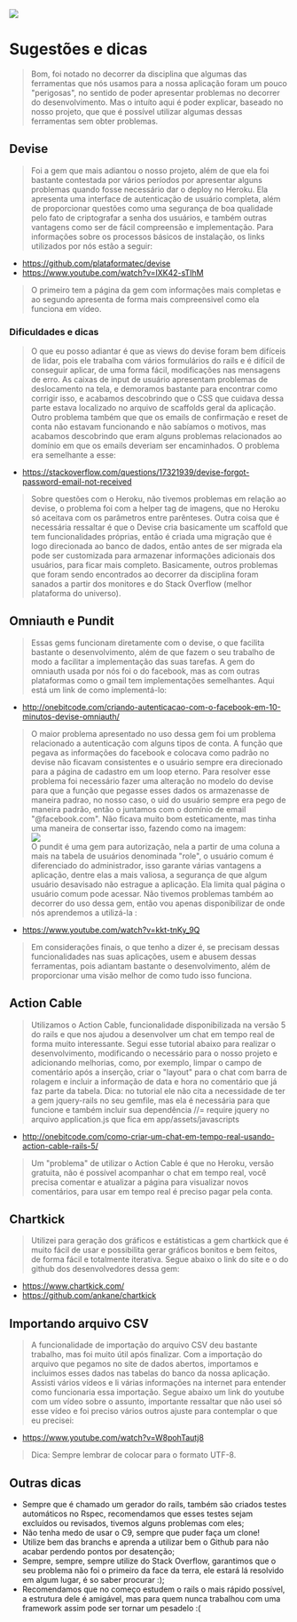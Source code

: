 <img src="https://image.ibb.co/d5CEyR/logofinal_png.png"/>

# Sugestões e dicas

 > Bom, foi notado no decorrer da disciplina que algumas das ferramentas que nós usamos para a nossa aplicação foram um pouco "perigosas", 
 no sentido de poder apresentar problemas no decorrer do desenvolvimento. Mas o intuíto aqui é poder explicar, baseado no nosso projeto, que
 que é possível utilizar algumas dessas ferramentas sem obter problemas.
 

## Devise
> Foi a gem que mais adiantou o nosso projeto, além de que ela foi bastante contestada por vários períodos por apresentar alguns problemas
quando fosse necessário dar o deploy no Heroku. Ela apresenta uma interface de autenticação de usuário completa, além de proporcionar
questões como uma segurança de boa qualidade pelo fato de criptografar a senha dos usuários, e também outras vantagens como ser de fácil
compreensão e implementação. Para informações sobre os processos básicos de instalação, os links utilizados por nós estão a seguir:  
- https://github.com/plataformatec/devise<br/> 
- https://www.youtube.com/watch?v=lXK42-sTIhM  <br/> 
> O primeiro tem a página da gem com informações mais completas
e ao segundo apresenta de forma mais compreensivel como ela funciona em vídeo. <br/> 
### Dificuldades e dicas
> O que eu posso adiantar é que as views do devise foram
bem difíceis de lidar, pois ele trabalha com vários formulários do rails e é difícil de conseguir aplicar, de uma forma fácil, modificações nas 
mensagens de erro. As caixas de input de usuário apresentam problemas de deslocamento na tela, e demoramos bastante para encontrar como corrigir isso,
e acabamos descobrindo que o CSS que cuidava dessa parte estava localizado no arquivo de scaffolds geral da aplicação. Outro problema também que 
que os emails de confirmação e reset de conta não estavam funcionando e não sabíamos o motivos, mas acabamos descobrindo que eram alguns problemas
relacionados ao domínio em que os emails deveriam ser encaminhados. O problema era semelhante a esse: <br/> 
- https://stackoverflow.com/questions/17321939/devise-forgot-password-email-not-received <br/> 
> Sobre questões com o Heroku, não tivemos problemas em relação ao devise, o problema foi com a helper tag de imagens, que no Heroku só
aceitava com os parâmetros entre parênteses. Outra coisa que é necessária ressaltar é que o Devise cria basicamente um scaffold que tem funcionalidades
próprias, então é criada uma migração que é logo direcionada ao banco de dados, então antes de ser migrada ela pode ser customizada para armazenar informações
adicionais dos usuários, para ficar mais completo. Basicamente, outros problemas que foram sendo encontrados ao decorrer da disciplina foram
sanados a partir dos monitores e do Stack Overflow (melhor plataforma do universo).
## Omniauth e Pundit
> Essas gems funcionam diretamente com o devise, o que facilita bastante o desenvolvimento, além de que fazem o seu trabalho de modo a facilitar a implementação das suas tarefas.
A gem do omniauth usada por nós foi o do facebook, mas as com outras plataformas como o gmail tem implementações semelhantes. Aqui está um link
de como implementá-lo: <br/> 
- http://onebitcode.com/criando-autenticacao-com-o-facebook-em-10-minutos-devise-omniauth/<br/>
> O maior problema apresentado no uso dessa gem foi um problema relacionado a autenticação com alguns tipos de conta. A função que pegava as
informações do facebook e colocava como padrão no devise não ficavam consistentes e o usuário sempre era direcionado para a página de cadastro
em um loop eterno. Para resolver esse problema foi necessário fazer uma alteração no modelo do devise para que a função que pegasse esses dados
os armazenasse de maneira padrao, no nosso caso, o uid do usuário sempre era pego de maneira padrão, então o juntamos com o domínio de email
"@facebook.com". Não ficava muito bom esteticamente, mas tinha uma maneira de consertar isso, fazendo como na imagem: <br/>
<img src="https://image.ibb.co/bDDGhw/assa.png"> <br/>
O pundit é uma gem para autorização, nela a partir de uma coluna a mais na tabela de usuários denominada "role", o usuário comum é diferenciado do
administrador, isso garante várias vantagens a aplicação, dentre elas a mais valiosa, a segurança de que algum usuário desavisado não estrague
a aplicação. Ela limita qual página o usuário comum pode acessar. Não tivemos problemas também ao decorrer do uso dessa gem, então vou apenas disponibilizar
de onde nós aprendemos a utilizá-la : <br/>
- https://www.youtube.com/watch?v=kkt-tnKy_9Q <br/>
> Em considerações finais, o que tenho a dizer é, se precisam dessas funcionalidades nas suas aplicações, usem e abusem dessas ferramentas, pois adiantam bastante o desenvolvimento,
 além de proporcionar uma visão melhor de como tudo isso funciona.
 
 ## Action Cable

> Utilizamos o Action Cable, funcionalidade disponibilizada na versão 5 do rails e que nos ajudou a desenvolver um chat em tempo real de forma muito interessante. Segui esse tutorial abaixo para realizar o desenvolvimento, modificando o necessário para o nosso projeto e adicionando melhorias, como, por exemplo, limpar o campo de comentário após a inserção, criar o "layout" para o chat com barra de rolagem e incluir a informação de data e hora no comentário que já faz parte da tabela.
Dica: no tutorial ele não cita a necessidade de ter a gem jquery-rails no seu gemfile, mas ela é necessária para que funcione e também incluir sua dependência //= require jquery no arquivo application.js que fica em app/assets/javascripts
- http://onebitcode.com/como-criar-um-chat-em-tempo-real-usando-action-cable-rails-5/
> Um "problema" de utilizar o Action Cable é que no Heroku, versão gratuita, não é possível acompanhar o chat em tempo real, você precisa comentar e atualizar a página para visualizar novos comentários, para usar em tempo real é preciso pagar pela conta. 

## Chartkick 

> Utilizei para geração dos gráficos e estátisticas a gem chartkick que é muito fácil de usar e possibilita gerar gráficos bonitos e bem feitos, de forma fácil e totalmente iterativa. Segue abaixo o link do site e o do github dos desenvolvedores dessa gem:
- https://www.chartkick.com/
- https://github.com/ankane/chartkick

## Importando arquivo CSV

> A funcionalidade de importação do arquivo CSV deu bastante trabalho, mas foi muito útil após finalizar. Com a importação do arquivo que pegamos no site de dados abertos, importamos e incluimos esses dados nas tabelas do banco da nossa aplicação. Assisti vários vídeos e li várias informações na internet para entender como funcionaria essa importação. Segue abaixo um link do youtube com um vídeo sobre o assunto, importante ressaltar que não usei só esse vídeo e foi preciso vários outros ajuste para contemplar o que eu precisei:
- https://www.youtube.com/watch?v=W8pohTautj8

> Dica: Sempre lembrar de colocar para o formato UTF-8.
 
 ## Outras dicas
 - Sempre que é chamado um gerador do rails, também são criados testes automáticos no Rspec, recomendamos que esses testes sejam excluídos ou revisados, tivemos alguns
 problemas com eles;
 - Não tenha medo de usar o C9, sempre que puder faça um clone!
 - Utilize bem das branchs e aprenda a utilizar bem o Github para não acabar perdendo pontos por desatenção;
 - Sempre, sempre, sempre utilize do Stack Overflow, garantimos que o seu problema não foi o primeiro da face da terra, ele estará lá resolvido em algum lugar, é so saber procurar :);
 - Recomendamos que no começo estudem o rails o mais rápido possível, a estrutura dele é amigável, mas para quem nunca trabalhou com uma framework assim
 pode ser tornar um pesadelo :( 
 
